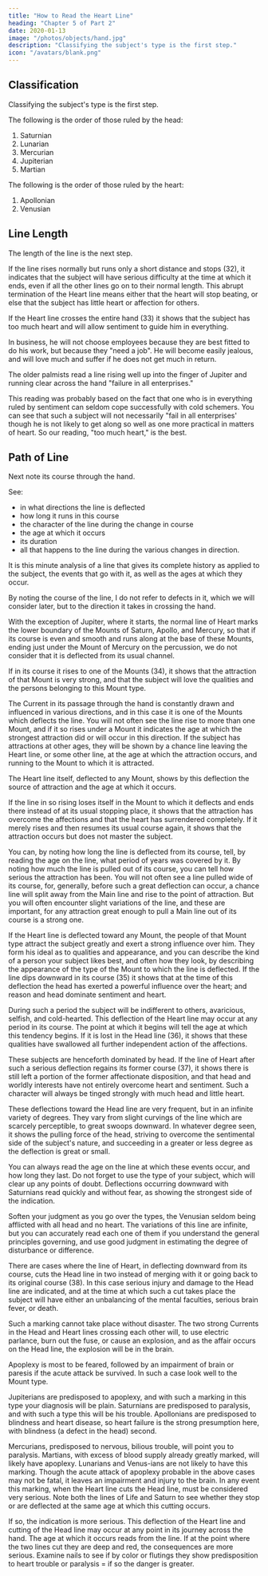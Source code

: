 ```yaml
---
title: "How to Read the Heart Line"
heading: "Chapter 5 of Part 2"
date: 2020-01-13
image: "/photos/objects/hand.jpg"
description: "Classifying the subject's type is the first step."
icon: "/avatars/blank.png"
---
```



## Classification

Classifying the subject's type is the first step. 

<!-- In the above examinations you will be much assisted by having first classified your subject into his proper type. --> 


The following is the order of those ruled by the head:
1. Saturnian
2. Lunarian
3.  Mercurian
4. Jupiterian
5. Martian

The following is the order of those ruled by the heart:
1. Apollonian
2. Venusian

<!--  incline to have heart lead them. With the above markings base the strength of your statements of the indications upon the type as well as the indications of the line itself, and you will arrive at absolute accuracy. --> 


## Line Length

The length of the line is the next step. 

<!--  should next be noted, for it will tell of much or little heart.  -->

If the line rises normally but runs only a short distance and stops (32), it indicates that the subject will have serious difficulty at the time at which it ends, even if all the other lines go on to their normal length. This abrupt termination of the Heart line means either that the heart will stop beating, or else that the subject has little heart or affection for others. 

<!-- You can judge which by the directions given later in this chapter. It is, in either case, a poor sign.  -->

If the Heart line crosses the entire hand (33) it shows that the subject has too much heart and will allow sentiment to guide him in everything. 

<!-- The Line Of Heart Part 2 189 No. 32. The Line Of Heart Part 2 190 No. 33. The Line Of Heart.  -->

In business, he will not choose employees because they are best fitted to do his work, but because they "need a job". <!-- and in all the walks of life he will be guided by sentiment. --> He will become easily jealous, and will love much and suffer if he does not get much in return. 

The older palmists read a line rising well up into the finger of Jupiter and running clear across the hand "failure in all enterprises." 

This reading was probably based on the fact that one who is in everything ruled by sentiment can seldom cope successfully with cold schemers. You can see that such a subject will not necessarily "fail in all enterprises' though he is not likely to get along so well as one more practical in matters of heart. So our reading, "too much heart," is the best. 


## Path of Line

Next note its course through the hand. <!-- By this I do not mean to take a sweeping glance at the whole line, but that you note its every variation in direction.  -->

See:
- in what directions the line is deflected
- how long it runs in this course
- the character of the line during the change in course
- the age at which it occurs
- <!-- , and, if many of these changes take place, note each one, --> its duration
- all that happens to the line during the various changes in direction. 

It is this minute analysis of a line that gives its complete history as applied to the subject, the events that go with it, as well as the ages at which they occur. 

By noting the course of the line, I do not refer to defects in it, which we will consider later, but to the direction it takes in crossing the hand. 

With the exception of Jupiter, where it starts, the normal line of Heart marks the lower boundary of the Mounts of Saturn, Apollo, and Mercury, so that if its course is even and smooth and runs along at the base of these Mounts, ending just under the Mount of Mercury on the percussion, we do not consider that it is deflected from its usual channel. 

If in its course it rises to one of the Mounts (34), it shows that the attraction of that Mount is very strong, and that the subject will love the qualities and the persons belonging to this Mount type.

The Current in its passage through the hand is constantly drawn and influenced in various directions, and in this case it is one of the Mounts which deflects the line. You will not often see the line rise to more than one Mount, and if it so rises under a Mount it indicates the age at which the strongest attraction did or will occur in this direction. If the subject has attractions at other ages, they will be shown by a chance line leaving the Heart line, or some other line, at the age at which the attraction occurs, and running to the Mount to which it is attracted. 

<!-- The Line Of Heart Part 3 191 No. 34. The Line Of Heart Part 3 192 No. 86.  -->

The Heart line itself, deflected to any Mount, shows by this deflection the source of attraction and the age at which it occurs. 

If the line in so rising loses itself in the Mount to which it deflects and ends there instead of at its usual stopping place, it shows that the attraction has overcome the affections and that the heart has surrendered completely. If it merely rises and then resumes its usual course again, it shows that the attraction occurs but does not master the subject. 

You can, by noting how long the line is deflected from its course, tell, by reading the age on the line, what period of years was covered by it. By noting how much the line is pulled out of its course, you can tell how serious the attraction has been. You will not often see a line pulled wide of its course, for, generally, before such a great deflection can occur, a chance line will split away from the Main line and rise to the point of attraction. But you will often encounter slight variations of the line, and these are important, for any attraction great enough to pull a Main line out of its course is a strong one. 

If the Heart line is deflected toward any Mount, the people of that Mount type attract the subject greatly and exert a strong influence over him. They form his ideal as to qualities and appearance, and you can describe the kind of a person your subject likes best, and often how they look, by describing the appearance of the type of the Mount to which the line is deflected. If the line dips downward in its course (35) it shows that at the time of this deflection the head has exerted a powerful influence over the heart; and reason and head dominate sentiment and heart. 

During such a period the subject will be indifferent to others, avaricious, selfish, and cold-hearted. This deflection of the Heart line may occur at any period in its course. The point at which it begins will tell the age at which this tendency begins. If it is lost in the Head line (36), it shows that these qualities have swallowed all further independent action of the affections. 

These subjects are henceforth dominated by head. If the line of Heart after such a serious deflection regains its former course (37), it shows there is still left a portion of the former affectionate disposition, and that head and worldly interests have not entirely overcome heart and sentiment. Such a character will always be tinged strongly with much head and little heart. 

<!-- The Line Of Heart Part 3 193 No. 36.  The Line Of Heart Part 3 194 No. 37.-->

These deflections toward the Head line are very frequent, but in an infinite variety of degrees. They vary from slight curvings of the line which are scarcely perceptible, to great swoops downward. In whatever degree seen, it shows the pulling force of the head, striving to overcome the sentimental side of the subject's nature, and succeeding in a greater or less degree as the deflection is great or small. 

You can always read the age on the line at which these events occur, and how long they last. Do not forget to use the type of your subject, which will clear up any points of doubt. Deflections occurring downward with Saturnians read quickly and without fear, as showing the strongest side of the indication. 

Soften your judgment as you go over the types, the Venusian seldom being afflicted with all head and no heart. The variations of this line are infinite, but you can accurately read each one of them if you understand the general principles governing, and use good judgment in estimating the degree of disturbance or difference. <!-- The Line Of Heart. Part 4  -->

There are cases where the line of Heart, in deflecting downward from its course, cuts the Head line in two instead of merging with it or going back to its original course (38). In this case serious injury and damage to the Head line are indicated, and at the time at which such a cut takes place the subject will have either an unbalancing of the mental faculties, serious brain fever, or death. 

Such a marking cannot take place without disaster. The two strong Currents in the Head and Heart lines crossing each other will, to use electric parlance, burn out the fuse, or cause an explosion, and as the affair occurs on the Head line, the explosion will be in the brain. 

Apoplexy is most to be feared, followed by an impairment of brain or paresis if the acute attack be survived. In such a case look well to the Mount type. 

Jupiterians are predisposed to apoplexy, and with such a marking in this type your diagnosis will be plain. Saturnians are predisposed to paralysis, and with such a type this will be his trouble. Apollonians are predisposed to blindness and heart disease, so heart failure is the strong presumption here, with blindness (a defect in the head) second.

Mercurians, predisposed to nervous, bilious trouble, will point you to paralysis. Martians, with excess of blood supply already greatly marked, will likely have apoplexy. Lunarians and Venus-ians are not likely to have this marking. Though the acute attack of apoplexy probable in the above cases may not be fatal, it leaves an impairment and injury to the brain. In any event this marking, when the Heart line cuts the Head line, must be considered very serious. Note both the lines of Life and Saturn to see whether they stop or are deflected at the same age at which this cutting occurs. 

If so, the indication is more serious. This deflection of the Heart line and cutting of the Head line may occur at any point in its journey across the hand. The age at which it occurs reads from the line. If at the point where the two lines cut they are deep and red, the consequences are more serious. Examine nails to see if by color or flutings they show predisposition to heart trouble or paralysis =  if so the danger is greater. 

<!-- The Line Of Heart Part 4 195 No. 38. The Line Of Heart Part 4 196 No. 39. --> 

<!-- We may sum up the rules for the course of the Heart line by saying that  -->

